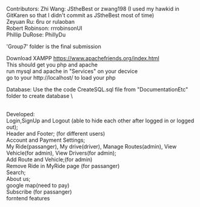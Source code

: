 Contributors:
Zhi Wang: JStheBest or zwang198 (I used my hawkid in GitKaren so that I didn't commit as JStheBest most of time)\
Zeyuan Ru: 6ru or rulaoban \
Robert Robinson: rrrobinsonUI \
Phillip DuRose: PhillyDu

'Group7' folder is the final submission

Download XAMPP https://www.apachefriends.org/index.html \
This should get you php and apache \
run mysql and apache in "Services" on your decvice\
go to your http://localhost/ to load your php 

Database: Use the the code CreateSQL.sql file from "DocumentationEtc" folder to create database \

\
Developed:\
Login,SignUp and Logout (able to hide each other after logged in or logged out);\
Header and Footer; (for different users)\
Account and Payment Settings;\
My Ride(passanger), My drive(driver), Manage Routes(admin), View Vehicle(for admin), View Drivers(for admin);\
Add Route and Vehicle;(for admin)\
Remove Ride in MyRide page (for passanger)\
Search;\
About us;\
google map(need to pay)\
Subscribe (for passanger)\
forntend features
